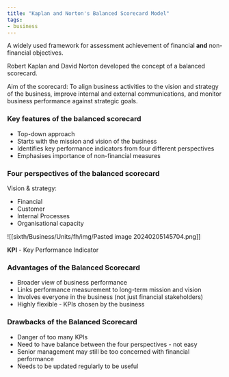 ```yaml
---
title: "Kaplan and Norton's Balanced Scorecard Model"
tags:
- business
---
```


A widely used framework for assessment achievement of financial **and** non-financial objectives.


Robert Kaplan and David Norton developed the concept of a balanced scorecard.

Aim of the scorecard: To align business activities to the vision and strategy of the business, improve internal and external communications, and monitor business performance against strategic goals.


### Key features of the balanced scorecard

- Top-down approach
- Starts with the mission and vision of the business
- Identifies key performance indicators from four different perspectives
- Emphasises importance of non-financial measures

### Four perspectives of the balanced scorecard

Vision & strategy:
- Financial
- Customer
- Internal Processes
- Organisational capacity

![[sixth/Business/Units/fh/img/Pasted image 20240205145704.png]]

**KPI** - Key Performance Indicator

### Advantages of the Balanced Scorecard

- Broader view of business performance
- Links performance measurement to long-term mission and vision
- Involves everyone in the business (not just financial stakeholders)
- Highly flexible - KPIs chosen by the business

### Drawbacks of the Balanced Scorecard

- Danger of too many KPIs
- Need to have balance between the four perspectives - not easy
- Senior management may still be too concerned with financial performance
- Needs to be updated regularly to be useful





‎‎